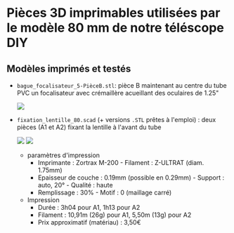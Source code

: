 # Pièces 3D imprimables utilisées par le modèle 80 mm de notre téléscope DIY

## Modèles imprimés et testés

* `bague_focalisateur_5-PièceB.stl`: pièce B maintenant au centre du tube PVC un focalisateur avec crémaillère acueillant des oculaires de 1.25"

  ![](Piece_3D_maintien_focalisateur/bague_focalisateur_5-PieceB.png)
  
* `fixation_lentille_80.scad` (+ versions `.STL` prêtes à l'emploi) : deux pièces (A1 et A2) fixant la lentille à l'avant du tube

  ![](Pieces_3D_maintien_lentille/fixation_lentille_80-PieceA2.png)
  ![](Pieces_3D_maintien_lentille/fixation_lentille_80-PieceA1.png)
  
  * paramètres d'impression
      * Imprimante : Zortrax M-200 - Filament : Z-ULTRAT (diam. 1.75mm)
      * Epaisseur de couche : 0.19mm (possible en 0.29mm) - Support : auto, 20° - Qualité : haute
      * Remplissage : 30% - Motif : 0 (maillage carré)
  * Impression
      * Durée : 3h04 pour A1, 1h13 pour A2
      * Filament : 10,91m (26g) pour A1, 5,50m (13g) pour A2
      * Prix approximatif (matériau) : 3,50€
